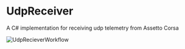 # UdpReceiver
A C# implementation for receiving udp telemetry from Assetto Corsa 

![UdpRecieverWorkflow](https://github.com/ai-telemetry/UdpReceiver/workflows/UdpRecieverWorkflow/badge.svg?branch=master)
